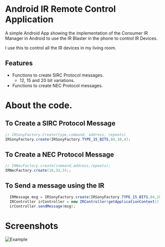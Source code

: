 # Android IR Remote Control Application
A simple Android App showing the implementation of the Consumer IR Manager in Android to use the IR Blaster in the phone to control IR Devices.

I use this to control all the IR devices in my living room.

## Features
* Functions to create SIRC Protocol messages.
    * 12, 15 and 20 bit variations.
* Functions to create NEC Protocol messages.

# About the code.

## To Create a SIRC Protocol Message
```cs
// IRSonyFactory.Create(type,command, address, repeats)
IRSonyFactory.create(IRSonyFactory.TYPE_15_BITS,84,10,4);
```

## To Create a NEC Protocol Message
```cs
// IRNecFactory.create(command,address,repeats);
IRNecFactory.create(16,32,3);;
```

## To Send a message using the IR
```cs
  IRMessage msg = IRSonyFactory.create(IRSonyFactory.TYPE_15_BITS,84,10,4);
  IRController irController = new IRController(getApplicationContext());
  irController.sendMessage(msg);
```

# Screenshots
![Example](https://raw.githubusercontent.com/Romaxa55/IrRemoteControlHome/master/images/image.png)

